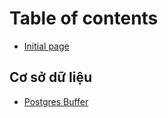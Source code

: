 # Table of contents

* [Initial page](README.md)

## Cơ sở dữ liệu

* [Postgres Buffer](co-so-du-lieu/postgres-buffer.md)

